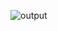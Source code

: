 ![output](https://user-images.githubusercontent.com/84903276/132022588-4f33b8d8-7638-423a-80f6-f7cc04202cb0.JPG)
